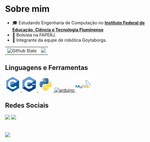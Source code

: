 # Sobre mim
- 🎓 Estudando Engenharia de Computação no <strong><a href="https://portal1.iff.edu.br/nossos-campi/campos-centro">Instituto Federal de Educação, Ciência e Tecnologia Fluminense</a></strong></li>
- 💼 Bolsista na FAPERJ.
- 🤖 Integrante da equpe de robótica Goytaborgs.




<table>
    <tr>
        <td>
        <img
            align="left"
            src="https://github-readme-stats.vercel.app/api?username=FredericoVianaa&theme=dracula&show_icons=true"
            alt="Github Stats"
        />
        </td>
        <td>
        </div>
  <img height="120em" src="https://github-readme-stats.vercel.app/api/top-langs/?username=FredericoViana&layout=compact&langs_count=7&theme=dracula"/>
</div>
 
<div>
        </td>
    </tr>
</table>





## Linguagens e Ferramentas

<p align="left"> </a> <a href="https://www.cprogramming.com/" target="_blank" rel="noreferrer"> <img src="https://raw.githubusercontent.com/devicons/devicon/master/icons/c/c-original.svg" alt="c" width="50" height="50"/> </a> <a href="https://www.w3schools.com/cpp/" target="_blank" rel="noreferrer"> <img src="https://raw.githubusercontent.com/devicons/devicon/master/icons/cplusplus/cplusplus-original.svg" alt="cplusplus" width="50" height="50"/> </a></a> <a href="https://www.python.org" target="_blank" rel="noreferrer"> <img src="https://raw.githubusercontent.com/devicons/devicon/master/icons/python/python-original.svg" alt="python" width="50" height="50"/>
<a href="https://www.arduino.cc/" target="_blank" rel="noreferrer"> <img src="https://cdn.worldvectorlogo.com/logos/arduino-1.svg" alt="arduino" width="50" height="50"/>  
<a href="https://www.mysql.com/" target="_blank" rel="noreferrer"> <img src="https://raw.githubusercontent.com/devicons/devicon/master/icons/mysql/mysql-original-wordmark.svg" alt="mysql" width="50" height="50"/>  </a> </p>


## Redes Sociais
<div>
  <a href="https://instagram.com/Viana.fredd" target="_blank"><img src="https://img.shields.io/badge/-Instagram-%23E4405F?style=for-the-badge&logo=instagram&logoColor=white" target="_blank"></a>
  <a href="https://www.linkedin.com/in/frederico-v-bab29b10a/" target="_blank"><img src="https://img.shields.io/badge/-LinkedIn-%230077B5?style=for-the-badge&logo=linkedin&logoColor=white" target="_blank"></a> 
  
</div>

#
<img src="https://user-images.githubusercontent.com/74038190/225813708-98b745f2-7d22-48cf-9150-083f1b00d6c9.gif" width="800">
<br><br>
